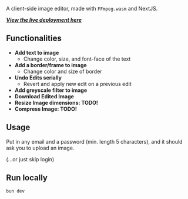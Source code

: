 A client-side image editor, made with `FFmpeg.wasm` and NextJS.

[***View the live deployment here***](https://image-editor-ten-drab.vercel.app/)

## Functionalities

* **Add text to image**
  * Change color, size, and font-face of the text
* **Add a border/frame to image**
  * Change color and size of border
* **Undo Edits serially**
  * Revert and apply new edit on a previous edit
* **Add greyscale filter to image**
* **Download Edited Image**
* **Resize Image dimensions: TODO!**
* **Compress Image: TODO!**

## Usage

Put in any email and a password (min. length 5 characters), and it should ask you to upload an image.

(...or just skip login)

## Run locally

```bash
bun dev
```
